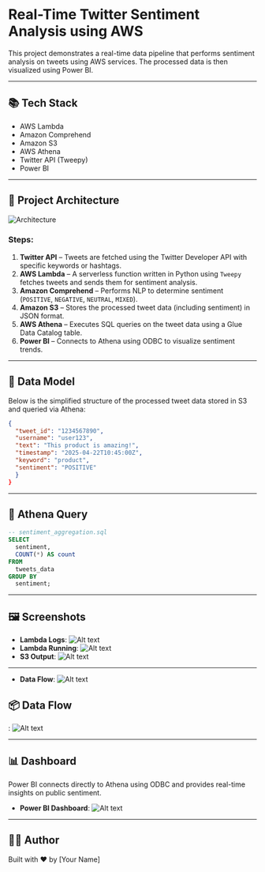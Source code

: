 
# Real-Time Twitter Sentiment Analysis using AWS

This project demonstrates a real-time data pipeline that performs sentiment analysis on tweets using AWS services. The processed data is then visualized using Power BI.

---
## 📚 Tech Stack

- AWS Lambda
- Amazon Comprehend
- Amazon S3
- AWS Athena
- Twitter API (Tweepy)
- Power BI

---

## 📌 Project Architecture

![Architecture](architecture.png)

### Steps:
1. **Twitter API** – Tweets are fetched using the Twitter Developer API with specific keywords or hashtags.
2. **AWS Lambda** – A serverless function written in Python using `Tweepy` fetches tweets and sends them for sentiment analysis.
3. **Amazon Comprehend** – Performs NLP to determine sentiment (`POSITIVE`, `NEGATIVE`, `NEUTRAL`, `MIXED`).
4. **Amazon S3** – Stores the processed tweet data (including sentiment) in JSON format.
5. **AWS Athena** – Executes SQL queries on the tweet data using a Glue Data Catalog table.
6. **Power BI** – Connects to Athena using ODBC to visualize sentiment trends.

---
## 🧬 Data Model

Below is the simplified structure of the processed tweet data stored in S3 and queried via Athena:

```json
{
  "tweet_id": "1234567890",
  "username": "user123",
  "text": "This product is amazing!",
  "timestamp": "2025-04-22T10:45:00Z",
  "keyword": "product",
  "sentiment": "POSITIVE"
  }
}
```

---

## 🧾 Athena Query

```sql
-- sentiment_aggregation.sql
SELECT
  sentiment,
  COUNT(*) AS count
FROM
  tweets_data
GROUP BY
  sentiment;
```

---

## 🖼️ Screenshots

- **Lambda Logs**: ![Alt text](Screenshots/cloudwatch_logs.png)
- **Lambda Running**: ![Alt text](Screenshots/lambda_running.png)
- **S3 Output**: ![Alt text](Screenshots/S3_tweets.png)
---

- **Data Flow**: ![Alt text](Screenshots/Dataflow.png)

## 📦 Data Flow

: ![Alt text](Screenshots/Dataflow.png)

---

## 📊 Dashboard

Power BI connects directly to Athena using ODBC and provides real-time insights on public sentiment.
- **Power BI Dashboard**: ![Alt text](Screenshots/powerbi_dashboard.png)
---



## 🧑‍💻 Author

Built with ❤️ by [Your Name]
